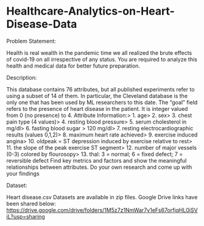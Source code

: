 # Healthcare-Analytics-on-Heart-Disease-Data

Problem Statement:

Health is real wealth in the pandemic time we all realized the brute effects of covid-19 on
all irrespective of any status. You are required to analyze this health and medical data for
better future preparation.

Description:

This database contains 76 attributes, but all published experiments refer to using a
subset of 14 of them. In particular, the Cleveland database is the only one that has been
used by ML researchers to this date. The “goal” field refers to the presence of heart
disease in the patient. It is integer valued from 0 (no presence) to 4. Attribute
Information:> 1. age> 2. sex> 3. chest pain type (4 values)> 4. resting blood pressure>
5. serum cholesterol in mg/dl> 6. fasting blood sugar > 120 mg/dl> 7. resting
electrocardiographic results (values 0,1,2)> 8. maximum heart rate achieved> 9.
exercise induced angina> 10. oldpeak = ST depression induced by exercise relative to
rest> 11. the slope of the peak exercise ST segment> 12. number of major vessels (0-3)
colored by flourosopy> 13. thal: 3 = normal; 6 = fixed defect; 7 = reversible defect
Find key metrics and factors and show the meaningful relationships between attributes.
Do your own research and come up with your findings


Dataset:

Heart disease.csv
Datasets are available in zip files. Google Drive links have been shared below:
https://drive.google.com/drive/folders/1M5z7z1NmWar7y1eFs67orfjqHL0iSViL?usp=sharing

